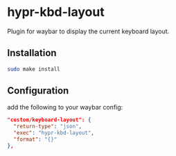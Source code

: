 # hypr-kbd-layout

Plugin for waybar to display the current keyboard layout.

## Installation

```bash
sudo make install
```

## Configuration

add the following to your waybar config:

```json
"custom/keyboard-layout": {
  "return-type": "json",
  "exec": "hypr-kbd-layout", 
  "format": "{}"
},
```
